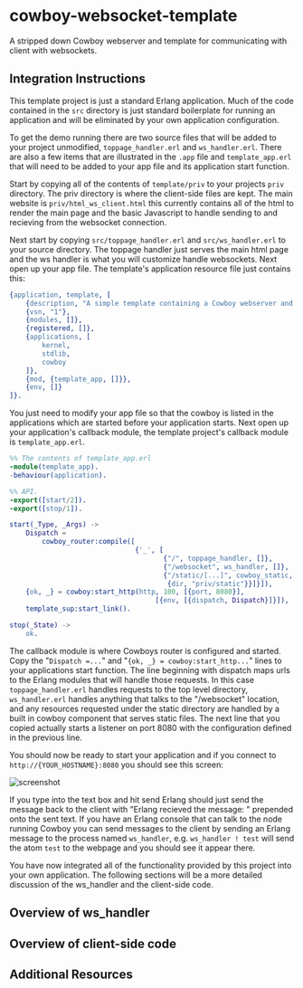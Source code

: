# cowboy-websocket-template
A stripped down Cowboy webserver and template for communicating with client with websockets.

## Integration Instructions

This template project is just a standard Erlang application. Much of the code contained in the `src` directory is just standard boilerplate for running an application and will be eliminated by your own application configuration.

To get the demo running there are two source files that will be added to your project unmodified, `toppage_handler.erl` and `ws_handler.erl`. There are also a few items that are illustrated in the `.app` file and `template_app.erl` that will need to be added to your app file and its application start function.

Start by copying all of the contents of `template/priv` to your projects `priv` directory. The priv directory is where the client-side files are kept. The main website is `priv/html_ws_client.html` this currently contains all of the html to render the main page and the basic Javascript to handle sending to and recieving from the websocket connection.

Next start by copying `src/toppage_handler.erl` and `src/ws_handler.erl` to your source directory. The toppage handler just serves the main html page and the ws handler is what you will customize handle websockets. Next open up your app file. The template's application resource file just contains this: 

```erlang
{application, template, [
	{description, "A simple template containing a Cowboy webserver and websocket communication"},
	{vsn, "1"},
	{modules, []},
	{registered, []},
	{applications, [
		kernel,
		stdlib,
		cowboy
	]},
	{mod, {template_app, []}},
	{env, []}
]}.
```

You just need to modify your app file so that the cowboy is listed in the applications which are started before your application starts. Next open up your application's callback module, the template project's callback module is `template_app.erl`.

```erlang
%% The contents of template_app.erl
-module(template_app).
-behaviour(application).

%% API.
-export([start/2]).
-export([stop/1]).

start(_Type, _Args) ->
    Dispatch = 
        cowboy_router:compile([
                               {'_', [
                                      {"/", toppage_handler, []},
                                      {"/websocket", ws_handler, []},
                                      {"/static/[...]", cowboy_static,
                                       {dir, "priv/static"}}]}]),
    {ok, _} = cowboy:start_http(http, 100, [{port, 8080}],
                                    [{env, [{dispatch, Dispatch}]}]),
    template_sup:start_link().

stop(_State) ->
	ok.
```
The callback module is where Cowboys router is configured and started. Copy the "`Dispatch =...`" and "`{ok, _} = cowboy:start_http...`" lines to your applications start function. The line beginning with dispatch maps urls to the Erlang modules that will handle those requests. In this case `toppage_handler.erl` handles requests to the top level directory, `ws_handler.erl` handles anything that talks to the "/websocket" location, and any resources requested under the static directory are handled by a built in cowboy component that serves static files. The next line that you copied actually starts a listener on port 8080 with the configuration defined in the previous line.

You should now be ready to start your application and if you connect to `http://{YOUR_HOSTNAME}:8080` you should see this screen:

![screenshot](https://raw.githubusercontent.com/fodder008/cowboy-websocket-template/fc263d507b3cc923bd527e66bd7a1f155d73763e/webScreen.png)

If you type into the text box and hit send Erlang should just send the message back to the client with "Erlang recieved the message: " prepended onto the sent text. If you have an Erlang console that can talk to the node running Cowboy you can send messages to the client by sending an Erlang message to the process named `ws_handler`, e.g. `ws_handler ! test` will send the atom `test` to the webpage and you should see it appear there.

You have now integrated all of the functionality provided by this project into your own application. The following sections will be a more detailed discussion of the ws_handler and the client-side code.
## Overview of ws_handler

## Overview of client-side code

## Additional Resources
